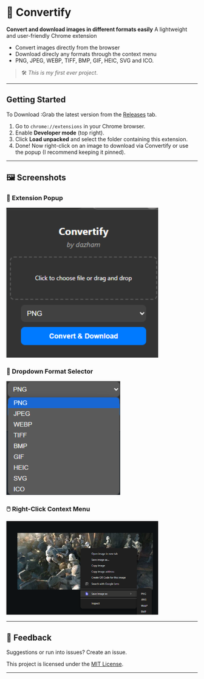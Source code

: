 # 🎨 Convertify

**Convert and download images in different formats easily**
A lightweight and user-friendly Chrome extension
- Convert images directly from the browser
- Download  direcly any formats through the context menu
- PNG, JPEG, WEBP, TIFF, BMP, GIF, HEIC, SVG and ICO.

> 🛠️ _This is my first ever project_.

---

## Getting Started
To Download :Grab the latest version from the [Releases](../../releases) tab.

1. Go to `chrome://extensions` in your Chrome browser.
2. Enable **Developer mode** (top right).
3. Click **Load unpacked** and select the folder containing this extension.
4. Done! Now right-click on an image to download via Convertify or use the popup
 (I recommend keeping it pinned).

---

## 🖼️ Screenshots

### 🔘 Extension Popup

<img src="rep%20assets/popup.png" alt="Extension popup" width="400"/>


### 📂 Dropdown Format Selector

<img src="rep%20assets/dropdown%20popout.png" alt="Dropdown popout" width="300"/>


### 🖱️ Right-Click Context Menu

<img src="rep%20assets/ContextMenu.png" alt="Context menu" width="400"/>


---

## 💬 Feedback

Suggestions or run into issues? Create an issue.


This project is licensed under the [MIT License](LICENSE).

---


